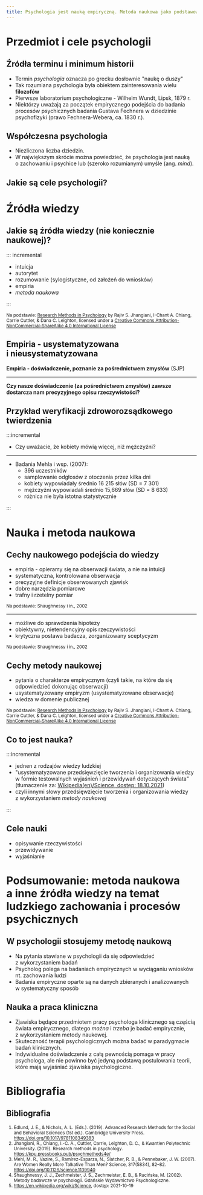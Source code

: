 ```yaml
---
title: Psychologia jest nauką empiryczną. Metoda naukowa jako podstawowe źródło wiedzy psychologa.
---
```


# Przedmiot i&nbsp;cele psychologii

## Źródła terminu i&nbsp;minimum historii

- Termin *psychologia* oznacza po grecku dosłownie "naukę o&nbsp;duszy"
- Tak rozumiana psychologia była obiektem zainteresowania wielu **filozofów**
- Pierwsze laboratorium psychologiczne - Wilhelm Wundt, Lipsk, 1879 r.
- Niektórzy uważają za początek empirycznego podejścia do badania procesów psychicznych badania Gustava Fechnera w&nbsp;dziedzinie psychofizyki (prawo Fechnera-Webera, ca. 1830 r.).

## Współczesna psychologia

- Niezliczona liczba dziedzin.
- W&nbsp;największym skrócie można powiedzieć, że psychologia jest nauką o&nbsp;zachowaniu i&nbsp;psychice lub (szeroko rozumianym) umyśle (ang. *mind*).

## Jakie są cele psychologii?

# Źródła wiedzy

## Jakie są źródła wiedzy (nie koniecznie naukowej)?

::: incremental

- intuicja
- autorytet
- rozumowanie (sylogistyczne, od założeń do wniosków)
- empiria
- *metoda naukowa*

:::

<small>Na podstawie: [Research Methods in Psychology](https://kpu.pressbooks.pub/psychmethods4e/) by Rajiv S. Jhangiani, I-Chant A. Chiang, Carrie Cuttler, & Dana C. Leighton, licensed under a&nbsp;[Creative Commons Attribution-NonCommercial-ShareAlike 4.0 International License](https://creativecommons.org/licenses/by-nc-sa/4.0/)</small>

## Empiria - usystematyzowana i&nbsp;nieusystematyzowana

**Empiria - doświadczenie, poznanie za pośrednictwem zmysłów** (SJP) 

-------------- 

**Czy nasze doświadczenie (za pośrednictwem zmysłów) zawsze dostarcza nam precyzyjnego opisu rzeczywistości?**

## Przykład weryfikacji zdroworozsądkowego twierdzenia

:::incremental

- Czy uważacie, że kobiety mówią więcej, niż mężczyźni?

---------

- Badania Mehla i&nbsp;wsp. (2007):
    + 396 uczestników
    + samplowanie odgłosów z&nbsp;otoczenia przez kilka dni
    + kobiety wypowiadały średnio 16 215 słów (SD = 7 301)
    + mężczyźni wypowiadali średnio 15,669 słów (SD = 8 633)
    + różnica nie była istotna statystycznie

:::

# Nauka i&nbsp;metoda naukowa

## Cechy naukowego podejścia do wiedzy

- empiria - opieramy się na obserwacji świata, a&nbsp;nie na intuicji
- systematyczna, kontrolowana obserwacja
- precyzyjne definicje obserwowanych zjawisk
- dobre narzędzia pomiarowe
- trafny i&nbsp;rzetelny pomiar

<small>Na podstawie: Shaughnessy i&nbsp;in., 2002</small>

---------

- możliwe do sprawdzenia hipotezy
- obiektywny, nietendencyjny opis rzeczywistości
- krytyczna postawa badacza, zorganizowany sceptycyzm

<small>Na podstawie: Shaughnessy i&nbsp;in., 2002</small>

## Cechy metody naukowej

- pytania o&nbsp;charakterze empirycznym (czyli takie, na które da się odpowiedzieć dokonując obserwacji)
- usystematyzowany empiryzm (usystematyzowane obserwacje)
- wiedza w&nbsp;domenie publicznej

<small>Na podstawie: [Research Methods in Psychology](https://kpu.pressbooks.pub/psychmethods4e/) by Rajiv S. Jhangiani, I-Chant A. Chiang, Carrie Cuttler, & Dana C. Leighton, licensed under a&nbsp;[Creative Commons Attribution-NonCommercial-ShareAlike 4.0 International License](https://creativecommons.org/licenses/by-nc-sa/4.0/)</small>

## Co to jest nauka?

:::incremental

- jednen z&nbsp;rodzajów wiedzy ludzkiej
- "usystematyzowane przedsięwzięcie tworzenia i&nbsp;organizowania wiedzy w&nbsp;formie testowalnych wyjaśnień i&nbsp;przewidywań dotyczących świata" (tłumaczenie za: [Wikipedia(en)/Science, dostęp: 18.10.2021](https://en.wikipedia.org/wiki/Science#cite_note-EOWilson1999a-2))
- czyli innymi słowy przedsięwzięcie tworzenia i&nbsp;organizowania wiedzy z&nbsp;wykorzystaniem *metody naukowej*

:::

## Cele nauki

- opisywanie rzeczywistości
- przewidywanie
- wyjaśnianie

# Podsumowanie: metoda naukowa a&nbsp;inne źródła wiedzy na temat ludzkiego zachowania i&nbsp;procesów psychicznych

## W&nbsp;psychologii stosujemy metodę naukową

- Na pytania stawiane w&nbsp;psychologii da się odpowiedzieć z&nbsp;wykorzystaniem badań 
- Psycholog polega na badaniach empirycznych w&nbsp;wyciąganiu wniosków nt. zachowania ludzi
- Badania empiryczne oparte są na danych zbieranych i&nbsp;analizowanych w&nbsp;systematyczny sposób

## Nauka a&nbsp;praca kliniczna

- Zjawiska będące przedmiotem pracy psychologa klinicznego są częścią świata empirycznego, dlatego *można*  i&nbsp;*trzeba* je badać empirycznie, z&nbsp;wykorzystaniem metody naukowej.
- Skuteczność terapii psychologicznych można badać w&nbsp;paradygmacie badań klinicznych.
- Indywidualne doświadczenie z&nbsp;całą pewnością pomaga w&nbsp;pracy psychologa, ale nie powinno być jedyną podstawą postulowania teorii, które mają wyjaśniać zjawiska psychologiczne. 



# Bibliografia

## Bibliografia

<small>

1. Edlund, J. E., & Nichols, A. L. (Eds.). (2019). Advanced Research Methods for the Social and Behavioral Sciences (1st ed.). Cambridge University Press. https://doi.org/10.1017/9781108349383
2. Jhangiani, R., Chiang, I.-C. A., Cuttler, Carrie, Leighton, D. C., & Kwantlen Polytechnic University. (2019). Research methods in psychology. https://kpu.pressbooks.pub/psychmethods4e/
3. Mehl, M. R., Vazire, S., Ramírez-Esparza, N., Slatcher, R. B., & Pennebaker, J. W. (2007). Are Women Really More Talkative Than Men? Science, 317(5834), 82–82. https://doi.org/10.1126/science.1139940
4. Shaughnessy, J. J., Zechmeister, J. S., Zechmeister, E. B., & Rucińska, M. (2002). Metody badawcze w&nbsp;psychologii. Gdańskie Wydawnictwo Psychologiczne.
5. https://en.wikipedia.org/wiki/Science, dostęp: 2021-10-19

